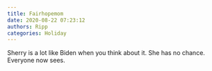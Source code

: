 ```yaml
---
title: Fairhopemom
date: 2020-08-22 07:23:12
authors: Ripp
categories: Holiday
---
```


 Sherry is a lot like Biden when you think about it.
She has no chance. Everyone now sees.